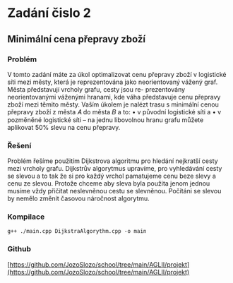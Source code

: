 
# Zadání čislo 2
## Minimální cena přepravy zboží
### Problém
V tomto zadání máte za úkol optimalizovat cenu přepravy zboží v logistické síti mezi městy, která
je reprezentována jako neorientovaný vážený graf. Města představují vrcholy grafu, cesty jsou re-
prezentovány neorientovanými váženými hranami, kde váha představuje cenu přepravy zboží mezi
těmito městy. Vaším úkolem je nalézt trasu s minimální cenou přepravy zboží z města 𝐴 do města
𝐵 a to:
• v původní logistické síti a
• v pozměněné logistické síti – na jednu libovolnou hranu grafu můžete aplikovat 50% slevu na
cenu přepravy.
### Řešení
Problém řešíme použitím Dijkstrova algoritmu pro hledání nejkratší cesty mezi vrcholy grafu. Dijkstrův algorytmus upravíme, pro vyhledávání cesty se slevou a to tak že si pro každý vrchol pamatujeme cenu beze slevy a cenu ze slevou. Protože chceme aby sleva byla použita jenom jednou musíme vždy přičitat neslevněnou cestu se slevněnou. Počítáni se slevou by nemělo změnit časovou náročnost algorytmu.
### Kompilace
```
g++ ./main.cpp DijkstraAlgorythm.cpp -o main
```
### Github
[https://github.com/JozoSlozo/school/tree/main/AGLII/projekt](https://github.com/JozoSlozo/school/tree/main/AGLII/projekt)
